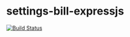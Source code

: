 # settings-bill-expressjs
[![Build Status](https://travis-ci.org/mduduziavatar/settings-bill-expressjs.svg?branch=master)](https://travis-ci.org/mduduziavatar/settings-bill-expressjs)
